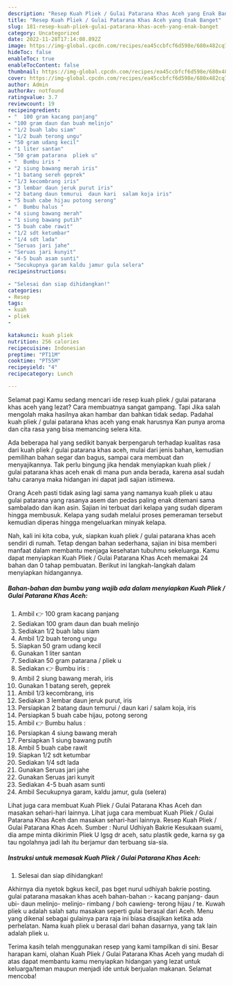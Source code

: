 ```yaml
---
description: "Resep Kuah Pliek / Gulai Patarana Khas Aceh yang Enak Banget"
title: "Resep Kuah Pliek / Gulai Patarana Khas Aceh yang Enak Banget"
slug: 181-resep-kuah-pliek-gulai-patarana-khas-aceh-yang-enak-banget
category: Uncategorized
date: 2022-11-28T17:14:08.892Z
image: https://img-global.cpcdn.com/recipes/ea45ccbfcf6d598e/680x482cq70/kuah-pliek-gulai-patarana-khas-aceh-foto-resep-utama.jpg
hideToc: false
enableToc: true
enableTocContent: false
thumbnail: https://img-global.cpcdn.com/recipes/ea45ccbfcf6d598e/680x482cq70/kuah-pliek-gulai-patarana-khas-aceh-foto-resep-utama.jpg
cover: https://img-global.cpcdn.com/recipes/ea45ccbfcf6d598e/680x482cq70/kuah-pliek-gulai-patarana-khas-aceh-foto-resep-utama.jpg
author: Admin
authorAv: notfound
ratingvalue: 3.7
reviewcount: 19
recipeingredient:
- "  100 gram kacang panjang"
- "100 gram daun dan buah melinjo"
- "1/2 buah labu siam"
- "1/2 buah terong ungu"
- "50 gram udang kecil"
- "1 liter santan"
- "50 gram patarana  pliek u"
- "  Bumbu iris "
- "2 siung bawang merah iris"
- "1 batang sereh geprek"
- "1/3 kecombrang iris"
- "3 lembar daun jeruk purut iris"
- "2 batang daun temurui  daun kari  salam koja iris"
- "5 buah cabe hijau potong serong"
- "  Bumbu halus "
- "4 siung bawang merah"
- "1 siung bawang putih"
- "5 buah cabe rawit"
- "1/2 sdt ketumbar"
- "1/4 sdt lada"
- "Seruas jari jahe"
- "Seruas jari kunyit"
- "4-5 buah asam sunti"
- "Secukupnya garam kaldu jamur gula selera"
recipeinstructions:

- "Selesai dan siap dihidangkan!"
categories:
- Resep
tags:
- kuah
- pliek
- 

katakunci: kuah pliek  
nutrition: 256 calories
recipecuisine: Indonesian
preptime: "PT11M"
cooktime: "PT55M"
recipeyield: "4"
recipecategory: Lunch

---
```



Selamat pagi Kamu sedang mencari ide resep kuah pliek / gulai patarana khas aceh yang lezat? Cara membuatnya sangat gampang. Tapi Jika salah mengolah maka hasilnya akan hambar dan bahkan tidak sedap. Padahal kuah pliek / gulai patarana khas aceh yang enak harusnya Kan punya aroma dan cita rasa yang bisa memancing selera kita.


Ada beberapa hal yang sedikit banyak berpengaruh terhadap kualitas rasa dari kuah pliek / gulai patarana khas aceh, mulai dari jenis bahan, kemudian pemilihan bahan segar dan bagus, sampai cara membuat dan menyajikannya. Tak perlu bingung jika hendak menyiapkan kuah pliek / gulai patarana khas aceh enak di mana pun anda berada, karena asal sudah tahu caranya maka hidangan ini dapat jadi sajian istimewa.

Orang Aceh pasti tidak asing lagi sama yang namanya kuah pliek u atau gulai patarana yang rasanya asem dan pedas paling enak ditemani sama sambalado dan ikan asin. Sajian ini terbuat dari kelapa yang sudah diperam hingga membusuk. Kelapa yang sudah melalui proses pemeraman tersebut kemudian diperas hingga mengeluarkan minyak kelapa.


Nah, kali ini kita coba, yuk, siapkan kuah pliek / gulai patarana khas aceh sendiri di rumah. Tetap dengan bahan sederhana, sajian ini bisa memberi manfaat dalam membantu menjaga kesehatan tubuhmu sekeluarga. Kamu dapat menyiapkan Kuah Pliek / Gulai Patarana Khas Aceh memakai 24 bahan dan 0 tahap pembuatan. Berikut ini langkah-langkah dalam menyiapkan hidangannya.

<!--inarticleads1-->

##### Bahan-bahan dan bumbu yang wajib ada dalam menyiapkan Kuah Pliek / Gulai Patarana Khas Aceh:

1. Ambil  👉 100 gram kacang panjang
1. Sediakan 100 gram daun dan buah melinjo
1. Sediakan 1/2 buah labu siam
1. Ambil 1/2 buah terong ungu
1. Siapkan 50 gram udang kecil
1. Gunakan 1 liter santan
1. Sediakan 50 gram patarana / pliek u
1. Sediakan  👉 Bumbu iris :
1. Ambil 2 siung bawang merah, iris
1. Gunakan 1 batang sereh, geprek
1. Ambil 1/3 kecombrang, iris
1. Sediakan 3 lembar daun jeruk purut, iris
1. Persiapkan 2 batang daun temurui / daun kari / salam koja, iris
1. Persiapkan 5 buah cabe hijau, potong serong
1. Ambil  👉 Bumbu halus :
1. Persiapkan 4 siung bawang merah
1. Persiapkan 1 siung bawang putih
1. Ambil 5 buah cabe rawit
1. Siapkan 1/2 sdt ketumbar
1. Sediakan 1/4 sdt lada
1. Gunakan Seruas jari jahe
1. Gunakan Seruas jari kunyit
1. Sediakan 4-5 buah asam sunti
1. Ambil Secukupnya garam, kaldu jamur, gula (selera)


Lihat juga cara membuat Kuah Pliek / Gulai Patarana Khas Aceh dan masakan sehari-hari lainnya. Lihat juga cara membuat Kuah Pliek / Gulai Patarana Khas Aceh dan masakan sehari-hari lainnya. Resep Kuah Pliek / Gulai Patarana Khas Aceh. Sumber : Nurul Udhiyah Bakrie Kesukaan suami, dia ampe minta dikirimin Pliek U lgsg dr aceh, satu plastik gede, karna sy ga tau ngolahnya jadi lah itu berjamur dan terbuang sia-sia. 

<!--inarticleads2-->

##### Instruksi untuk memasak Kuah Pliek / Gulai Patarana Khas Aceh:


1. Selesai dan siap dihidangkan!

Akhirnya dia nyetok bgkus kecil, pas bget nurul udhiyah bakrie posting. gulai patarana masakan khas aceh bahan-bahan :- kacang panjang- daun ubi- daun melinjo- melinjo- rimbang / boh cawieng- terong hijau / te. Kuwah pliek u adalah salah satu masakan seperti gulai berasal dari Aceh. Menu yang dikenal sebagai gulainya para raja ini biasa disajikan ketika ada perhelatan. Nama kuah pliek u berasal dari bahan dasarnya, yang tak lain adalah pliek u. 

Terima kasih telah menggunakan resep yang kami tampilkan di sini. Besar harapan kami, olahan Kuah Pliek / Gulai Patarana Khas Aceh yang mudah di atas dapat membantu kamu menyiapkan hidangan yang lezat untuk keluarga/teman maupun menjadi ide untuk berjualan makanan. Selamat mencoba!
